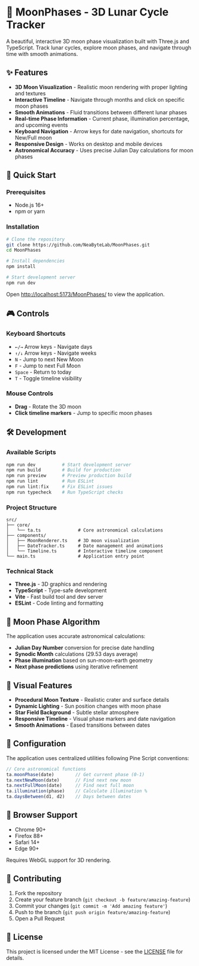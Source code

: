 # 🌙 MoonPhases - 3D Lunar Cycle Tracker

A beautiful, interactive 3D moon phase visualization built with Three.js and TypeScript. Track lunar cycles, explore moon phases, and navigate through time with smooth animations.

## ✨ Features

- **3D Moon Visualization** - Realistic moon rendering with proper lighting and textures
- **Interactive Timeline** - Navigate through months and click on specific moon phases
- **Smooth Animations** - Fluid transitions between different lunar phases
- **Real-time Phase Information** - Current phase, illumination percentage, and upcoming events
- **Keyboard Navigation** - Arrow keys for date navigation, shortcuts for New/Full moon
- **Responsive Design** - Works on desktop and mobile devices
- **Astronomical Accuracy** - Uses precise Julian Day calculations for moon phases

## 🚀 Quick Start

### Prerequisites

- Node.js 16+ 
- npm or yarn

### Installation

```bash
# Clone the repository
git clone https://github.com/NeaByteLab/MoonPhases.git
cd MoonPhases

# Install dependencies
npm install

# Start development server
npm run dev
```

Open [http://localhost:5173/MoonPhases/](http://localhost:5173/MoonPhases/) to view the application.

## 🎮 Controls

### Keyboard Shortcuts
- `←/→` Arrow keys - Navigate days
- `↑/↓` Arrow keys - Navigate weeks  
- `N` - Jump to next New Moon
- `F` - Jump to next Full Moon
- `Space` - Return to today
- `T` - Toggle timeline visibility

### Mouse Controls
- **Drag** - Rotate the 3D moon
- **Click timeline markers** - Jump to specific moon phases

## 🛠️ Development

### Available Scripts

```bash
npm run dev          # Start development server
npm run build        # Build for production
npm run preview      # Preview production build
npm run lint         # Run ESLint
npm run lint:fix     # Fix ESLint issues
npm run typecheck    # Run TypeScript checks
```

### Project Structure

```
src/
├── core/
│   └── ta.ts              # Core astronomical calculations
├── components/
│   ├── MoonRenderer.ts    # 3D moon visualization
│   ├── DateTracker.ts     # Date management and animations
│   └── Timeline.ts        # Interactive timeline component
└── main.ts                # Application entry point
```

### Technical Stack

- **Three.js** - 3D graphics and rendering
- **TypeScript** - Type-safe development
- **Vite** - Fast build tool and dev server
- **ESLint** - Code linting and formatting

## 🌟 Moon Phase Algorithm

The application uses accurate astronomical calculations:

- **Julian Day Number** conversion for precise date handling
- **Synodic Month** calculations (29.53 days average)
- **Phase illumination** based on sun-moon-earth geometry
- **Next phase predictions** using iterative refinement

## 🎨 Visual Features

- **Procedural Moon Texture** - Realistic crater and surface details
- **Dynamic Lighting** - Sun position changes with moon phase
- **Star Field Background** - Subtle stellar atmosphere
- **Responsive Timeline** - Visual phase markers and date navigation
- **Smooth Animations** - Eased transitions between dates

## 🔧 Configuration

The application uses centralized utilities following Pine Script conventions:

```typescript
// Core astronomical functions
ta.moonPhase(date)        // Get current phase (0-1)
ta.nextNewMoon(date)      // Find next new moon
ta.nextFullMoon(date)     // Find next full moon
ta.illumination(phase)    // Calculate illumination %
ta.daysBetween(d1, d2)    // Days between dates
```

## 📱 Browser Support

- Chrome 90+
- Firefox 88+
- Safari 14+
- Edge 90+

Requires WebGL support for 3D rendering.

## 🤝 Contributing

1. Fork the repository
2. Create your feature branch (`git checkout -b feature/amazing-feature`)
3. Commit your changes (`git commit -m 'Add amazing feature'`)
4. Push to the branch (`git push origin feature/amazing-feature`)
5. Open a Pull Request

## 📄 License

This project is licensed under the MIT License - see the [LICENSE](LICENSE) file for details.